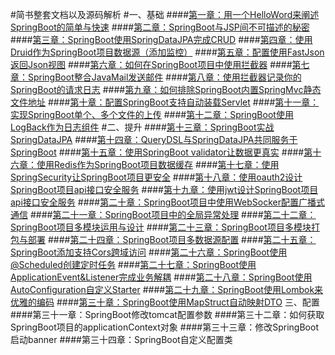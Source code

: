 #简书整套文档以及源码解析
#一、基础
####[第一章：用一个HelloWord来阐述SpringBoot的简单与快速](http://www.jianshu.com/p/2a37c26d1928)
####[第二章：SpringBoot与JSP间不可描述的秘密](http://www.jianshu.com/p/90a84c814d0c)
####[第三章：SpringBoot使用SpringDataJPA完成CRUD](http://www.jianshu.com/p/b6932740f3c0)
####[第四章：使用Druid作为SpringBoot项目数据源（添加监控）](http://www.jianshu.com/p/e84e2709f383)
####[第五章：配置使用FastJson返回Json视图](http://www.jianshu.com/p/14df78573cb2)
####[第六章：如何在SpringBoot项目中使用拦截器](http://www.jianshu.com/p/f69b21731b41)
####[第七章：SpringBoot整合JavaMail发送邮件](http://www.jianshu.com/p/0991f0841b0a)
####[第八章：使用拦截器记录你的SpringBoot的请求日志](http://www.jianshu.com/p/890c23a1b3d7)
####[第九章：如何排除SpringBoot内置SpringMvc静态文件地址](http://www.jianshu.com/p/c6ab1081fd5f)
####[第十章：配置SpringBoot支持自动装载Servlet](http://www.jianshu.com/p/2973bdd083ef)
####[第十一章：实现SpringBoot单个、多个文件的上传](http://www.jianshu.com/p/7903b6ebe47f)
####[第十二章：SpringBoot使用LogBack作为日志组件](http://www.jianshu.com/p/06b6574943df)
#二、提升
####[第十三章：SpringBoot实战SpringDataJPA](http://www.jianshu.com/p/9d5bf0e4943f)
####[第十四章：QueryDSL与SpringDataJPA共同服务于SpringBoot](http://www.jianshu.com/p/7379173e1970)
####[第十五章：使用SpringBoot validator让数据更真实](http://www.jianshu.com/p/e111d3fbc583)
####[第十六章：使用Redis作为SpringBoot项目数据缓存](http://www.jianshu.com/p/5a70b13a4fa7)
####[第十七章：使用SpringSecurity让SpringBoot项目更安全](http://www.jianshu.com/p/c3b49d0a490b)
####[第十八章：使用oauth2设计SpringBoot项目api接口安全服务](http://www.jianshu.com/p/ded9dc32f550)
####[第十九章：使用jwt设计SpringBoot项目api接口安全服务](http://www.jianshu.com/p/2503cde90c55)
####[第二十章：SpringBoot项目中使用WebSocker配置广播式通信](http://www.jianshu.com/p/19cec6fbf422)
####[第二十一章：SpringBoot项目中的全局异常处理](http://www.jianshu.com/p/1c6207d8ee9d)
####[第二十二章：SpringBoot项目多模块运用与设计](http://www.jianshu.com/p/33809a23e91a)
####[第二十三章：SpringBoot项目多模块打包与部署](http://www.jianshu.com/p/37d083ce2063)
####[第二十四章：SpringBoot项目多数据源配置](http://www.jianshu.com/p/9f812e651319)
####[第二十五章：SpringBoot添加支持Cors跨域访问](http://www.jianshu.com/p/c6ea21b64f6e)
####[第二十六章：SpringBoot使用@Scheduled创建定时任务](http://www.jianshu.com/p/c7492aeb35a1)
####[第二十七章：SpringBoot使用ApplicationEvent&Listener完成业务解耦](http://www.jianshu.com/p/4359dd4b36a6)
####[第二十八章：SpringBoot使用AutoConfiguration自定义Starter](http://www.jianshu.com/p/188065e1137b)
####[第二十九章：SpringBoot使用Lombok来优雅的编码](http://www.jianshu.com/p/9bd6ce692ab1)
####[第三十章：SpringBoot使用MapStruct自动映射DTO](http://www.jianshu.com/p/3f20ca1a93b0)
三、配置
####第三十一章：SpringBoot修改tomcat配置参数
####第三十二章：如何获取SpringBoot项目的applicationContext对象
####第三十三章：修改SpringBoot启动banner
####第三十四章：SpringBoot自定义配置类
